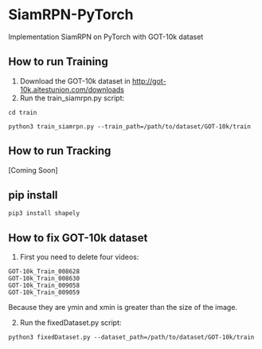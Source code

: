 # SiamRPN-PyTorch
Implementation SiamRPN on PyTorch with GOT-10k dataset  

## How to run Training
1. Download the GOT-10k dataset in http://got-10k.aitestunion.com/downloads
2. Run the train_siamrpn.py script:
```
cd train

python3 train_siamrpn.py --train_path=/path/to/dataset/GOT-10k/train
```

## How to run Tracking
[Coming Soon]


## pip install
```
pip3 install shapely
```

## How to fix GOT-10k dataset 

1. First you need to delete four videos:
```
GOT-10k_Train_008628 
GOT-10k_Train_008630 
GOT-10k_Train_009058  
GOT-10k_Train_009059
```
Because they are ymin and xmin is greater than the size of the image.

2. Run the fixedDataset.py script:
```
python3 fixedDataset.py --dataset_path=/path/to/dataset/GOT-10k/train
```



